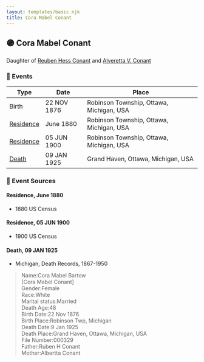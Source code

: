 ```yaml
---
layout: templates/basic.njk
title: Cora Mabel Conant
---
```

## 🟣 Cora Mabel Conant

Daughter of [Reuben Hess Conant](/people/3/37326838) and [Alveretta V. Conant](/people/6/60109856)

### 📆 Events

Type | Date | Place
------ | ------ | ------
Birth | 22 NOV 1876 | Robinson Township, Ottawa, Michigan, USA
[Residence](#event-1) | June 1880 | Robinson Township, Ottawa, Michigan, USA
[Residence](#event-2) | 05 JUN 1900 | Robinson Township, Ottawa, Michigan, USA
[Death](#event-3) | 09 JAN 1925 | Grand Haven, Ottawa, Michigan, USA

### 📰 Event Sources

#### <a id="event-1"></a> Residence, June 1880
* 1880 US Census

#### <a id="event-2"></a> Residence, 05 JUN 1900
* 1900 US Census

#### <a id="event-3"></a> Death, 09 JAN 1925
* Michigan, Death Records, 1867-1950
>   
  > Name:Cora Mabel Bartow  
  > [Cora Mabel Conant]   
  > Gender:Female  
  > Race:White  
  > Marital status:Married  
  > Death Age:48  
  > Birth Date:22 Nov 1876  
  > Birth Place:Robinson Twp, Michigan  
  > Death Date:9 Jan 1925  
  > Death Place:Grand Haven, Ottawa, Michigan, USA  
  > File Number:000329  
  > Father:Ruben H Conant  
  > Mother:Albertta Conant